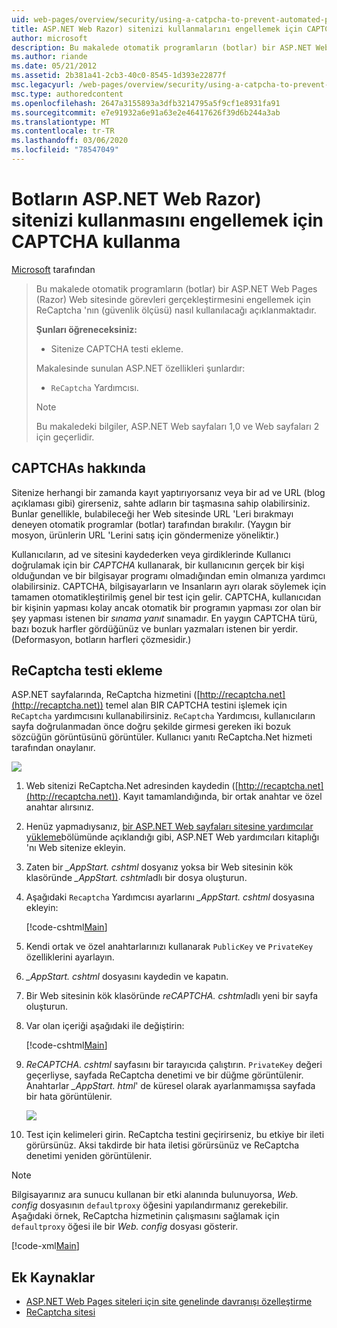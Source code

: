 ```yaml
---
uid: web-pages/overview/security/using-a-catpcha-to-prevent-automated-programs-bots-from-using-your-aspnet-web-site
title: ASP.NET Web Razor) sitenizi kullanmalarını engellemek için CAPTCHA kullanma | Microsoft Docs
author: microsoft
description: Bu makalede otomatik programların (botlar) bir ASP.NET Web sayfalarında (Razor) görevleri gerçekleştirmesini engellemek için ReCaptcha 'nın (bir güvenlik ölçüsü) nasıl kullanılacağı açıklanmaktadır...
ms.author: riande
ms.date: 05/21/2012
ms.assetid: 2b381a41-2cb3-40c0-8545-1d393e22877f
msc.legacyurl: /web-pages/overview/security/using-a-catpcha-to-prevent-automated-programs-bots-from-using-your-aspnet-web-site
msc.type: authoredcontent
ms.openlocfilehash: 2647a3155893a3dfb3214795a5f9cf1e8931fa91
ms.sourcegitcommit: e7e91932a6e91a63e2e46417626f39d6b244a3ab
ms.translationtype: MT
ms.contentlocale: tr-TR
ms.lasthandoff: 03/06/2020
ms.locfileid: "78547049"
---
```

# <a name="using-a-captcha-to-prevent-bots-from-using-your-aspnet-web-razor-site"></a>Botların ASP.NET Web Razor) sitenizi kullanmasını engellemek için CAPTCHA kullanma

[Microsoft](https://github.com/microsoft) tarafından

> Bu makalede otomatik programların (botlar) bir ASP.NET Web Pages (Razor) Web sitesinde görevleri gerçekleştirmesini engellemek için ReCaptcha 'nın (güvenlik ölçüsü) nasıl kullanılacağı açıklanmaktadır.
> 
> **Şunları öğreneceksiniz:** 
> 
> - Sitenize CAPTCHA testi ekleme.
> 
> Makalesinde sunulan ASP.NET özellikleri şunlardır:
> 
> - `ReCaptcha` Yardımcısı.
> 
> > [!NOTE]
> > Bu makaledeki bilgiler, ASP.NET Web sayfaları 1,0 ve Web sayfaları 2 için geçerlidir.

## <a name="about-captchas"></a>CAPTCHAs hakkında

Sitenize herhangi bir zamanda kayıt yaptırıyorsanız veya bir ad ve URL (blog açıklaması gibi) girerseniz, sahte adların bir taşmasına sahip olabilirsiniz. Bunlar genellikle, bulabileceği her Web sitesinde URL 'Leri bırakmayı deneyen otomatik programlar (botlar) tarafından bırakılır. (Yaygın bir mosyon, ürünlerin URL 'Lerini satış için göndermenize yöneliktir.)

Kullanıcıların, ad ve sitesini kaydederken veya girdiklerinde Kullanıcı doğrulamak için bir *CAPTCHA* kullanarak, bir kullanıcının gerçek bir kişi olduğundan ve bir bilgisayar programı olmadığından emin olmanıza yardımcı olabilirsiniz. CAPTCHA, bilgisayarların ve Insanların ayrı olarak söylemek için tamamen otomatikleştirilmiş genel bir test için gelir. CAPTCHA, kullanıcıdan bir kişinin yapması kolay ancak otomatik bir programın yapması zor olan bir şey yapması istenen bir *sınama yanıt* sınamadır. En yaygın CAPTCHA türü, bazı bozuk harfler gördüğünüz ve bunları yazmaları istenen bir yerdir. (Deformasyon, botların harfleri çözmesidir.)

## <a name="adding-a-recaptcha-test"></a>ReCaptcha testi ekleme

ASP.NET sayfalarında, ReCaptcha hizmetini ([http://recaptcha.net](http://recaptcha.net)) temel alan BIR CAPTCHA testini işlemek için `ReCaptcha` yardımcısını kullanabilirsiniz. `ReCaptcha` Yardımcısı, kullanıcıların sayfa doğrulanmadan önce doğru şekilde girmesi gereken iki bozuk sözcüğün görüntüsünü görüntüler. Kullanıcı yanıtı ReCaptcha.Net hizmeti tarafından onaylanır.

![](using-a-catpcha-to-prevent-automated-programs-bots-from-using-your-aspnet-web-site/_static/image1.jpg)

1. Web sitenizi ReCaptcha.Net adresinden kaydedin ([http://recaptcha.net](http://recaptcha.net)). Kayıt tamamlandığında, bir ortak anahtar ve özel anahtar alırsınız.
2. Henüz yapmadıysanız, [bir ASP.NET Web sayfaları sitesine yardımcılar yükleme](https://go.microsoft.com/fwlink/?LinkId=252372)bölümünde açıklandığı gibi, ASP.NET Web yardımcıları kitaplığı 'nı Web sitenize ekleyin.
3. Zaten bir *\_AppStart. cshtml* dosyanız yoksa bir Web sitesinin kök klasöründe *\_AppStart. cshtml*adlı bir dosya oluşturun.
4. Aşağıdaki `Recaptcha` Yardımcısı ayarlarını *\_AppStart. cshtml* dosyasına ekleyin: 

    [!code-cshtml[Main](using-a-catpcha-to-prevent-automated-programs-bots-from-using-your-aspnet-web-site/samples/sample1.cshtml?highlight=6-7)]
5. Kendi ortak ve özel anahtarlarınızı kullanarak `PublicKey` ve `PrivateKey` özelliklerini ayarlayın.
6. *\_AppStart. cshtml* dosyasını kaydedin ve kapatın.
7. Bir Web sitesinin kök klasöründe *reCAPTCHA. cshtml*adlı yeni bir sayfa oluşturun.
8. Var olan içeriği aşağıdaki ile değiştirin: 

    [!code-cshtml[Main](using-a-catpcha-to-prevent-automated-programs-bots-from-using-your-aspnet-web-site/samples/sample2.cshtml)]
9. *ReCAPTCHA. cshtml* sayfasını bir tarayıcıda çalıştırın. `PrivateKey` değeri geçerliyse, sayfada ReCaptcha denetimi ve bir düğme görüntülenir. Anahtarlar *\_AppStart. html*' de küresel olarak ayarlanmamışsa sayfada bir hata görüntülenir. 

    ![](using-a-catpcha-to-prevent-automated-programs-bots-from-using-your-aspnet-web-site/_static/image1.png)
10. Test için kelimeleri girin. ReCaptcha testini geçirirseniz, bu etkiye bir ileti görürsünüz. Aksi takdirde bir hata iletisi görürsünüz ve ReCaptcha denetimi yeniden görüntülenir.

> [!NOTE]
> Bilgisayarınız ara sunucu kullanan bir etki alanında bulunuyorsa, *Web. config* dosyasının `defaultproxy` öğesini yapılandırmanız gerekebilir. Aşağıdaki örnek, ReCaptcha hizmetinin çalışmasını sağlamak için `defaultproxy` öğesi ile bir *Web. config* dosyası gösterir.
> 
> [!code-xml[Main](using-a-catpcha-to-prevent-automated-programs-bots-from-using-your-aspnet-web-site/samples/sample3.xml)]

<a id="Additional_Resources"></a>
## <a name="additional-resources"></a>Ek Kaynaklar

- [ASP.NET Web Pages siteleri için site genelinde davranışı özelleştirme](https://go.microsoft.com/fwlink/?LinkId=202906)
- [ReCaptcha sitesi](https://www.google.com/recaptcha)
